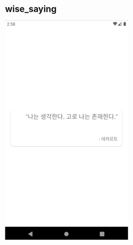 # wise_saying
![wise_saying1](https://raw.githubusercontent.com/yeontan0826/Android-Practice/main/wise_saying/screenshot/wise_saying1.gif)

